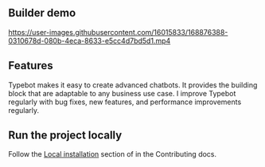  
## Builder demo

https://user-images.githubusercontent.com/16015833/168876388-0310678d-080b-4eca-8633-e5cc4d7bd5d1.mp4

## Features

Typebot makes it easy to create advanced chatbots. It provides the building block that are adaptable to any business use case. I improve Typebot regularly with bug fixes, new features, and performance improvements regularly.


## Run the project locally

Follow the [Local installation](https://docs.typebot.io/contribute/guides/local-installation) section of in the Contributing docs.

 
 